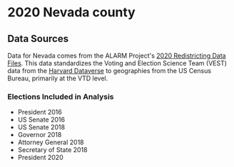 # 2020 Nevada county

## Data Sources
Data for Nevada comes from the ALARM Project's [2020 Redistricting Data Files](https://alarm-redist.github.io/posts/2021-08-10-census-2020/).
This data standardizes the Voting and Election Science Team (VEST) data from the [Harvard Dataverse](https://dataverse.harvard.edu/dataverse/electionscience) to geographies from the US Census Bureau, primarily at the VTD level.

### Elections Included in Analysis
  - President 2016
  - US Senate 2016
  - US Senate 2018
  - Governor 2018
  - Attorney General 2018
  - Secretary of State 2018
  - President 2020
